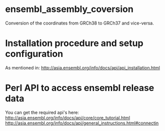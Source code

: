 # ensembl_assembly_coversion
Conversion of the coordinates from GRCh38 to GRCh37 and vice-versa.
# Installation procedure and setup configuration
As mentioned in:  http://asia.ensembl.org/info/docs/api/api_installation.html
# Perl API to access ensembl release data
You can get the required api's here:
       http://asia.ensembl.org/info/docs/api/core/core_tutorial.html
       http://asia.ensembl.org/info/docs/api/general_instructions.html#connectin
       
